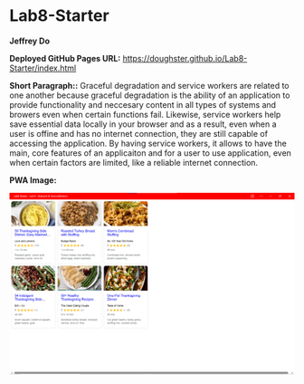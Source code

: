 # Lab8-Starter

**Jeffrey Do**

**Deployed GitHub Pages URL:** https://doughster.github.io/Lab8-Starter/index.html

**Short Paragraph::** Graceful degradation and service workers are related to one another because graceful degradation is the ability of an application to provide functionality and neccesary content in all types of systems and browers even when certain functions fail. Likewise, service workers help save essential data locally in your browser and as a result, even when a user is offine and has no internet connection, they are still capable of accessing the application. By having service workers, it allows to have the main, core features of an applicaiton and for a user to use application, even when certain factors are limited, like a reliable internet connection.

**PWA Image:**

![PWA Image](pwa.png)
